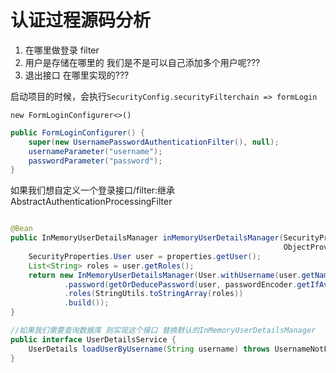 # 认证过程源码分析

1. 在哪里做登录 filter
2. 用户是存储在哪里的 我们是不是可以自己添加多个用户呢???
3. 退出接口 在哪里实现的???

启动项目的时候，会执行`SecurityConfig.securityFilterchain => formLogin`

`new FormLoginConfigurer<>()`

```java
public FormLoginConfigurer() {
    super(new UsernamePasswordAuthenticationFilter(), null);
    usernameParameter("username");
    passwordParameter("password");
}
```
如果我们想自定义一个登录接口/filter:继承AbstractAuthenticationProcessingFilter

```java

@Bean
public InMemoryUserDetailsManager inMemoryUserDetailsManager(SecurityProperties properties,
                                                             ObjectProvider<PasswordEncoder> passwordEncoder) {
    SecurityProperties.User user = properties.getUser();
    List<String> roles = user.getRoles();
    return new InMemoryUserDetailsManager(User.withUsername(user.getName())
            .password(getOrDeducePassword(user, passwordEncoder.getIfAvailable()))
            .roles(StringUtils.toStringArray(roles))
            .build());
}
```

```java
//如果我们需要查询数据库 则实现这个接口 替换默认的InMemoryUserDetailsManager
public interface UserDetailsService {
    UserDetails loadUserByUsername(String username) throws UsernameNotFoundException;
}
```
